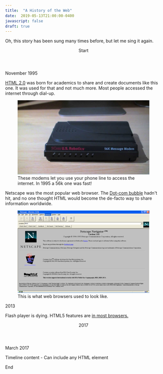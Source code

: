```yaml
---
title:  "A History of the Web"
date:  2019-05-13T21:00:00-0400
javascript: false
draft: true
---
```


Oh, this story has been sung many times before, but let me sing it again.

<div class="timeline">
  <header class="timeline-header">
    <span class="tag is-medium is-primary">Start</span>
  </header>
  <div class="timeline-item">
    <div class="timeline-marker"></div>
    <div class="timeline-content">
      <p class="heading">November 1995</p>
      <p>
        <a href="https://tools.ietf.org/html/rfc1866">HTML 2.0</a> was born for academics to share and create documents like this one. It was used for that and not much more. Most people accessed the internet through dial-up.
      </p>
      <figure>
        <img src="./56kmodem.jpg" alt="56k modem" />
        <figcaption>These modems let you use your phone line to access the internet. In 1995 a 56k one was fast!</figcaption>
      </figure>
      <p>
        Netscape was the most popular web browser. The <a href="https://en.wikipedia.org/wiki/Dot-com_bubble">Dot-com bubble</a> hadn't hit, and no one thought HTML would become the de-facto way to share information worldwide.
      </p>
      <figure>

<img src="./netscape.png" alt="Netscape navigator" />
        <figcaption>This is what web browsers used to look like.</figcaption>
      </figure>
    </div>
  </div>
  <div class="timeline-item">
    <div class="timeline-marker"></div>
    <div class="timeline-content">
      <p class="heading">2013</p>
      <p>Flash player is dying. HTML5 features are <a href="https://html5readiness.com/">in most browsers.</a></p>
    </div>
  </div>
  <header class="timeline-header">
    <span class="tag is-primary">2017</span>
  </header>
  <div class="timeline-item">
    <div class="timeline-marker"></div>
    <div class="timeline-content">
      <p class="heading">March 2017</p>
      <p>Timeline content - Can include any HTML element</p>
    </div>
  </div>
  <div class="timeline-header">
    <span class="tag is-medium is-primary">End</span>
  </div>
</div>